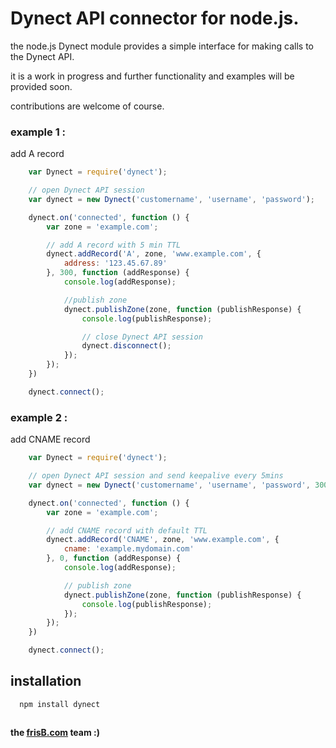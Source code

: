 Dynect API connector for node.js.
===

the node.js Dynect module provides a simple interface for making calls to the Dynect API.

it is a work in progress and further functionality and examples will be provided soon.

contributions are welcome of course.

### example 1 :
 
add A record

``` js
	var Dynect = require('dynect');

	// open Dynect API session
	var dynect = new Dynect('customername', 'username', 'password');

	dynect.on('connected', function () {
		var zone = 'example.com';

		// add A record with 5 min TTL
		dynect.addRecord('A', zone, 'www.example.com', {
			address: '123.45.67.89'
		}, 300, function (addResponse) {
			console.log(addResponse);

			//publish zone
			dynect.publishZone(zone, function (publishResponse) {
				console.log(publishResponse);

				// close Dynect API session
				dynect.disconnect();
			});
		});
	})

	dynect.connect();
```

### example 2 : 

add CNAME record

``` js
	var Dynect = require('dynect');

	// open Dynect API session and send keepalive every 5mins
	var dynect = new Dynect('customername', 'username', 'password', 300000);

	dynect.on('connected', function () {
		var zone = 'example.com';

		// add CNAME record with default TTL
		dynect.addRecord('CNAME', zone, 'www.example.com', {
			cname: 'example.mydomain.com'
		}, 0, function (addResponse) {
			console.log(addResponse);

			// publish zone
			dynect.publishZone(zone, function (publishResponse) {
				console.log(publishResponse);
			});
		});
	})

	dynect.connect();
```

## installation

```
  npm install dynect
```

##

#### the [frisB.com](http://www.frisb.com) team :)